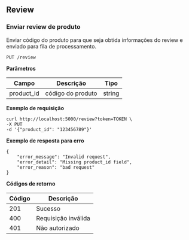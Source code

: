 ## Review

### Enviar review de produto

Enviar código do produto para que seja obtida informações do review e enviado para fila de processamento.

    PUT /review
    
**Parâmetros**

| Campo | Descrição | Tipo |
|---|---|---|
| product_id | código do produto | string |

**Exemplo de requisição**

```
curl http://localhost:5000/review?token=TOKEN \
-X PUT
-d '{"product_id": "123456789"}'
```
**Exemplo de resposta para erro**

```
{
    "error_message": "Invalid request",
    "error_detail": "Missing product_id field",
    "error_reason": "bad request"
}
```

**Códigos de retorno**

| Código | Descrição |
|---|---|
| 201 | Sucesso |
| 400 | Requisição inválida |
| 401 | Não autorizado |
